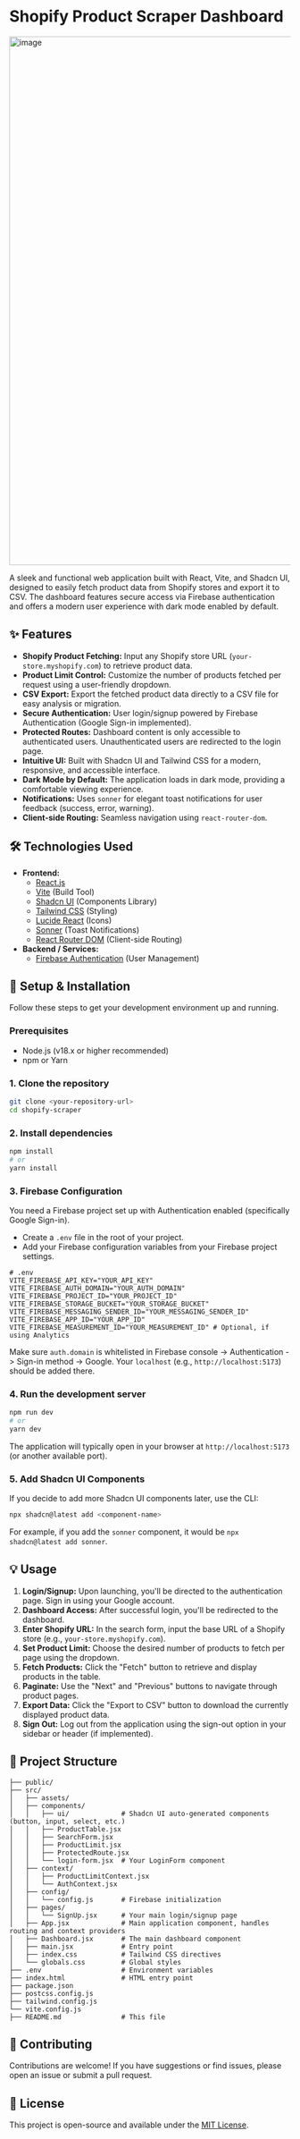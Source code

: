 # Shopify Product Scraper Dashboard

<img width="1380" height="946" alt="image" src="https://github.com/user-attachments/assets/645017f0-7fdd-4ba6-942f-c26d3414d419" />


A sleek and functional web application built with React, Vite, and Shadcn UI, designed to easily fetch product data from Shopify stores and export it to CSV. The dashboard features secure access via Firebase authentication and offers a modern user experience with dark mode enabled by default.

## ✨ Features

* **Shopify Product Fetching:** Input any Shopify store URL (`your-store.myshopify.com`) to retrieve product data.
* **Product Limit Control:** Customize the number of products fetched per request using a user-friendly dropdown.
* **CSV Export:** Export the fetched product data directly to a CSV file for easy analysis or migration.
* **Secure Authentication:** User login/signup powered by Firebase Authentication (Google Sign-in implemented).
* **Protected Routes:** Dashboard content is only accessible to authenticated users. Unauthenticated users are redirected to the login page.
* **Intuitive UI:** Built with Shadcn UI and Tailwind CSS for a modern, responsive, and accessible interface.
* **Dark Mode by Default:** The application loads in dark mode, providing a comfortable viewing experience.
* **Notifications:** Uses `sonner` for elegant toast notifications for user feedback (success, error, warning).
* **Client-side Routing:** Seamless navigation using `react-router-dom`.

## 🛠️ Technologies Used

* **Frontend:**
    * [React.js](https://react.dev/)
    * [Vite](https://vitejs.dev/) (Build Tool)
    * [Shadcn UI](https://ui.shadcn.com/) (Components Library)
    * [Tailwind CSS](https://tailwindcss.com/) (Styling)
    * [Lucide React](https://lucide.dev/icons/) (Icons)
    * [Sonner](https://sonner.emilkowalski.com/) (Toast Notifications)
    * [React Router DOM](https://reactrouter.com/web/guides/quick-start) (Client-side Routing)
* **Backend / Services:**
    * [Firebase Authentication](https://firebase.google.com/docs/auth) (User Management)

## 🚀 Setup & Installation

Follow these steps to get your development environment up and running.

### Prerequisites

* Node.js (v18.x or higher recommended)
* npm or Yarn

### 1. Clone the repository

```bash
git clone <your-repository-url>
cd shopify-scraper
````

### 2\. Install dependencies

```bash
npm install
# or
yarn install
```

### 3\. Firebase Configuration

You need a Firebase project set up with Authentication enabled (specifically Google Sign-in).

  * Create a `.env` file in the root of your project.
  * Add your Firebase configuration variables from your Firebase project settings.

<!-- end list -->

```dotenv
# .env
VITE_FIREBASE_API_KEY="YOUR_API_KEY"
VITE_FIREBASE_AUTH_DOMAIN="YOUR_AUTH_DOMAIN"
VITE_FIREBASE_PROJECT_ID="YOUR_PROJECT_ID"
VITE_FIREBASE_STORAGE_BUCKET="YOUR_STORAGE_BUCKET"
VITE_FIREBASE_MESSAGING_SENDER_ID="YOUR_MESSAGING_SENDER_ID"
VITE_FIREBASE_APP_ID="YOUR_APP_ID"
VITE_FIREBASE_MEASUREMENT_ID="YOUR_MEASUREMENT_ID" # Optional, if using Analytics
```

Make sure `auth.domain` is whitelisted in Firebase console -\> Authentication -\> Sign-in method -\> Google. Your `localhost` (e.g., `http://localhost:5173`) should be added there.

### 4\. Run the development server

```bash
npm run dev
# or
yarn dev
```

The application will typically open in your browser at `http://localhost:5173` (or another available port).

### 5\. Add Shadcn UI Components

If you decide to add more Shadcn UI components later, use the CLI:

```bash
npx shadcn@latest add <component-name>
```

For example, if you add the `sonner` component, it would be `npx shadcn@latest add sonner`.

## 💡 Usage

1.  **Login/Signup:** Upon launching, you'll be directed to the authentication page. Sign in using your Google account.
2.  **Dashboard Access:** After successful login, you'll be redirected to the dashboard.
3.  **Enter Shopify URL:** In the search form, input the base URL of a Shopify store (e.g., `your-store.myshopify.com`).
4.  **Set Product Limit:** Choose the desired number of products to fetch per page using the dropdown.
5.  **Fetch Products:** Click the "Fetch" button to retrieve and display products in the table.
6.  **Paginate:** Use the "Next" and "Previous" buttons to navigate through product pages.
7.  **Export Data:** Click the "Export to CSV" button to download the currently displayed product data.
8.  **Sign Out:** Log out from the application using the sign-out option in your sidebar or header (if implemented).

## 📂 Project Structure

```
├── public/
├── src/
│   ├── assets/
│   ├── components/
│   │   ├── ui/             # Shadcn UI auto-generated components (button, input, select, etc.)
│   │   ├── ProductTable.jsx
│   │   ├── SearchForm.jsx
│   │   ├── ProductLimit.jsx
│   │   ├── ProtectedRoute.jsx
│   │   └── login-form.jsx  # Your LoginForm component
│   ├── context/
│   │   ├── ProductLimitContext.jsx
│   │   └── AuthContext.jsx
│   ├── config/
│   │   └── config.js       # Firebase initialization
│   ├── pages/
│   │   └── SignUp.jsx      # Your main login/signup page
│   ├── App.jsx             # Main application component, handles routing and context providers
│   ├── Dashboard.jsx       # The main dashboard component
│   ├── main.jsx            # Entry point
│   ├── index.css           # Tailwind CSS directives
│   └── globals.css         # Global styles
├── .env                    # Environment variables
├── index.html              # HTML entry point
├── package.json
├── postcss.config.js
├── tailwind.config.js
└── vite.config.js
├── README.md               # This file
```

## 🤝 Contributing

Contributions are welcome\! If you have suggestions or find issues, please open an issue or submit a pull request.

## 📄 License

This project is open-source and available under the [MIT License](https://www.google.com/search?q=LICENSE).

```
```
